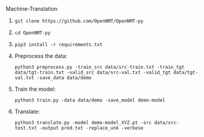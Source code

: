 Machine-Translation

1. ``git clone https://github.com/OpenNMT/OpenNMT-py``

2. ``cd OpenNMT-py``

3. ``pip3 install -r requirements.txt``

4. Preprocess the data: 

    ``python3 preprocess.py -train_src data/src-train.txt -train_tgt data/tgt-train.txt -valid_src data/src-val.txt -valid_tgt data/tgt-val.txt -save_data data/demo``

5. Train the model: 
    
    ``python3 train.py -data data/demo -save_model demo-model``

6. Translate: 

    ``python3 translate.py -model demo-model_XYZ.pt -src data/src-test.txt -output pred.txt -replace_unk -verbose``